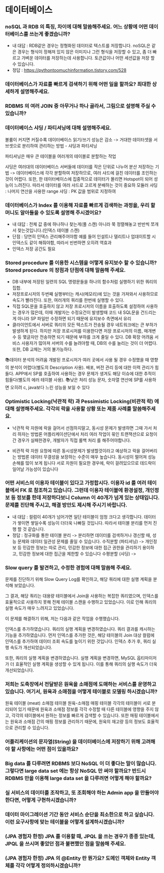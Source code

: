 # 데이터베이스
### noSQL 과 RDB 의 특징, 차이에 대해 말씀해주세요. 어느 상황에 어떤 데이터베이스를 쓰는게 좋겠습니까?
* 내 대답 : RDB같은 경우는 정형화된 데이터로 텍스트를 저장합니다. noSQL은 같은 경우는 형식이 정해져 있지 않은 이미지나 그런 형식을 저장할 수 있고, 좀 더 빠르고 가벼운 데이터를 저장하는데 사용합니다. 토큰값이나 어떤 세션값을 저장 할 수 있습니다.
* 정답 : 
https://pythontoomuchinformation.tistory.com/528
### 데이터베이스가 자료를 빠르게 검색하기 위해 어떤 일을 할까요? 최대한 상세하게 설명해주세요.

### RDBMS 의 여러 JOIN 중 아무거나 하나 골라서, 그림으로 설명해 주실 수 있습니까?

### 데이터베이스 샤딩 / 파티셔닝에 대해 설명해주세요.
볼륨이 커지면 커질수록 데이터베이스 읽기/쓰기 성능은 감소
-> 거대한 데이터셋을 서브셋으로 분리하여 관리하는 방법 - 샤딩과 파티셔닝

파티셔닝은 매우 큰 테이블을 여러개의 테이블로 분할하는 작업

샤딩은 여러대의 데이터베이스 서버들에 데이터를 작은 단위로 나누어 분산 저장하는 기법
-> 데이터베이스에 각각 분할하여 저장하므로, 여러 샤드에 걸친 데이터를 조인하는 것이 어렵다. 또한, 한 데이터베이스에 집중적으로 데이터가 몰리면 Hotspot이 되어 성능이 느려진다. 따라서 데이터를 여러 샤드로 고르게 분배하는 것이 중요하
모듈러 샤딩 : 나머지 연산을 사용한
range 샤딩 : PK 값을 범위로 지정하여

### 데이터베이스가 Index 를 이용해 자료를 빠르게 검색하는 과정을, 우리 할머니도 알아들을 수 있도록 설명해 주시겠어요?
* 내 대답 : 전체 값 중에 하나하나 찾는게(풀 스캔) 아니라 쭉 정렬해놓고 반반씩 쪼개서 찾는것입니다.(인덱스 테이블 스캔)
* 단점 : 당연히 인덱스 관리해주어야함 예를 들어 인설트나 델리트나 업데이트할 시 인덱스도 같이 해줘야함, 따라서 빈번하면 오히려 역효과
* 인덱스 저장 공간도 필요

### Stored procedure 를 이용한 시스템을 어떻게 유지보수 할 수 있습니까? Stored procedure 의 장점과 단점에 대해 말씀해 주세요.
* DB 내부에 저장된 일련의 SQL 명령문들을 하나의 함수처럼 실행하기 위한 쿼리의 집합.
* 저장프로시저의 두번째 실행부터는 캐시(메모리)에 있는 것을 가져와서 사용하므로 속도가 빨라진다. 또한, 여러개의 쿼리를 한번에 실행할 수 있다.
* 직접 SQL문을 호출하지 않고 저장 프로시저의 이름을 호출하도록 설정하여 사용하는 경우가 많은데, 이때 개발자는 수정요건이 발생할때 코드 내 SQL문을 건드리는게 아니라 SP 파일만 수정하면 되기 때문에 유지보수 측면에서 유리
* 클라이언트에서 서버로 쿼리의 모든 텍스트가 전송될 경우 네트워크에는 큰 부하가 발생하게 된다. 하지만 저장 프로시저를 이용한다면 저장 프로시저의 이름, 매개변수 등 몇글자만 전송하면 되기 때문에 부하를 크게 줄일 수 있다.
DB 확장 어려움
서비스 사용자가 많아져 서버의 수를 늘려야할 때, DB의 수를 늘리는 것이 더 어렵다. 또한, DB 교체는 거의 불가능하다.

📚데이터 분석의 어려움
개발된 프로시저가 여러 곳에서 사용 될 경우 수정했을 때 영향의 분석이 어렵다(별도의 Description 사용).
배포, 버전 관리 등에 대한 이력 관리가 힘들다.
APP에서 SP를 호출하여 사용하는 경우 문제가 생겨도 해당 이슈에 대한 추적이 힘들다(별도의 에러 테이블 사용).
📚낮은 처리 성능
문자, 숫자열 연산에 SP를 사용하면 오히려 c, java보다 느린 성능을 보일 수 있다

### Optimistic Locking(낙관적 락) 과 Pessimistic Locking(비관적 락) 에 대해 설명해주세요. 각각의 락을 사용할 상황 또는 제품 사례를 말씀해주세요.
* 낙관적 락
자원에 락을 걸어서 선점하지말고, 동시성 문제가 발생하면 그때 가서 처리 하자는 방법론
어플리케이션단에서 처리
여러 작업이 묶인 트랜잭션으로 요청이 간 경우가 실패한경우, 개발자가 직접 롤백 처리 를 해주어야합니다.

* 비관적 락
자원 요청에 따른 동시성문제가 발생할것이라고 예상하고 락을 걸어버리는 방법론
데이터 무결성을 보장하는 수준이 매우 높습니다.
동시성이 떨어져 성능 손해를 많이 보게 됩니다
서로 자원이 필요한 경우에, 락이 걸려있으므로 데드락이 일어날 가능성이 있습니다

### 어떤 서비스의 이용자 테이블이 있다고 가정합시다. 이용자 id 를 여러 테이블에서 FK 로 참조하고 있습니다. 그런데 이용자 테이블에 환경설정, 개인정보 등 정보를 한데 저장하다보니 Column 이 40개가 넘게 있는 상태입니다. 문제를 진단해 주시고, 해결 방안도 제시해 주시기 바랍니다.
* 내 대답 : 컬럼이 40개가 넘어가면 일단 테이블이 엄청 크다고 생각합니다. 데이터가 쌓이면 쌓일수록 성능이 더더욱 나빠질 것입니다. 따라서 테이블 분리를 먼저 진행 할 것 같습니다.
* 정답 : 
정규화를 통한 테이블 분리 -> 분리하면 데이터를 검색하거나 갱신할 때, 성능 문제와 데이터 일관성 문제를 줄일 수 있습니다.
수직분할 (파티셔닝) -> 개인정보 등 민감한 정보는 따로 관리, 민감한 정보에 대한 접근 권한을 관리하기 용이하고, 민감한 정보에 대한 접근을 제한할 수 있습니다
수평분할 (샤딩) -> 

### Slow query 를 발견하고, 수정한 경험에 대해 말씀해 주세요.
 문제를 진단하기 위해 Slow Query Log를 확인하고, 해당 쿼리에 대한 실행 계획을 분석해 보았습니다.

그 결과, 해당 쿼리는 대용량 테이블에서 Join을 사용하는 복잡한 쿼리였으며, 인덱스를 효율적으로 사용하지 못해 전체 테이블 스캔을 수행하고 있었습니다. 이로 인해 쿼리의 실행 속도가 매우 느려지고 있었습니다.

이 문제를 해결하기 위해, 저는 다음과 같은 작업을 수행했습니다.

인덱스를 추가하였습니다.
쿼리의 실행 계획을 변경하였습니다.
쿼리 결과를 캐시하는 기능을 추가하였습니다.
먼저 인덱스를 추가한 것은, 해당 테이블의 Join 대상 컬럼에 인덱스를 추가하여 데이터 조회 속도를 높이기 위한 것입니다. 인덱스 추가 후, 쿼리 실행 속도가 개선되었습니다.

또한, 쿼리의 실행 계획을 변경하였습니다. 실행 계획을 변경하면, MySQL 옵티마이저가 더 효율적인 실행 계획을 생성할 수 있게 됩니다. 이를 통해 쿼리의 실행 속도가 더욱 개선되었습니다.


### 저희는 도축장에서 전달받은 원육을 소매점에 도매하는 서비스를 운영하고 있습니다. 여기서, 원육과 소매점을 어떻게 테이블로 모델링 하시겠습니까?
원육 테이블 (meat)
소매점 테이블 
원육-소매점 매핑 테이블
각각의 테이블이 서로 분리되어 있기 때문에 원육과 소매점 정보를 각각 수정할 때 다른 테이블에 영향을 주지 않고, 각각의 테이블에서 원하는 정보를 빠르게 검색할 수 있습니다. 또한 매핑 테이블에서는 원육과 소매점 간의 매핑 정보를 관리하기 때문에, 원육의 재고량 등의 정보도 효율적으로 관리할 수 있습니다.

### 어플리케이션의 문자열(String) 을 데이터베이스에 저장하기 위해 고려해야 할 사항에는 어떤 점이 있을까요?

### Big data 를 다루려면 RDBMS 보다 NoSQL 이 더 좋다는 말이 많습니다. 그렇다면 large data set 에는 항상 NoSQL 만 써야 할까요? 반드시 RDBMS 만을 이용해 large data set 을 다루려면 어떻게 해야 할까요?

### 실 서비스의 데이터를 조작하고, 또 조회해야 하는 Admin app 을 만들어야 한다면, 어떻게 구현하시겠습니까?

### 데이터 마이그레이션 기간 동안 서비스 순단을 최소한으로 하고 싶습니다. 이런 요구사항에 맞는 테이블을 어떻게 설계하시겠습니까?

### (JPA 경험자 한정) JPA 를 이용할 때, JPQL 을 쓰는 경우가 종종 있는데, JPQL 을 쓰시며 좋았던 점과 불편했던 점을 말씀해 주세요.

### (JPA 경험자 한정) JPA 의 @Entity 란 뭔가요? 도메인 객체와 Entity 객체를 각각 어떻게 정의하시겠습니까?
